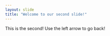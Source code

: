 ```yaml
---
layout: slide
title: "Welcome to our second slide!"
---
```

This is the second!
Use the left arrow to go back!
